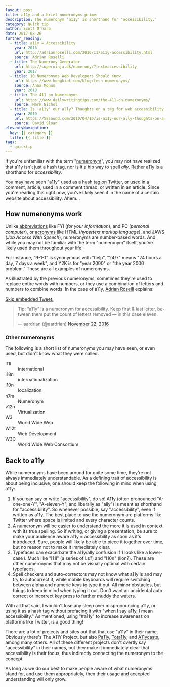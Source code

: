 ```yaml
---
layout: post
title: a11y and a brief numeronyms primer
description: The numeronym 'a11y' is shorthand for 'accessibility.'
category: Quick tip
author: Scott O'hara
date: 2017-08-26
further_reading:
  - title: a11y = Accessibility
    year: 2016
    url: http://adrianroselli.com/2016/11/a11y-accessibility.html
    source: Adrian Roselli
  - title: The Numerony Generator
    url: http://superninja.dk/numerony/?text=accessibility
    year: 2017
  - title: 10 Numeronyms Web Developers Should Know
    url: https://www.hongkiat.com/blog/tech-numeronyms/
    source: Anna Monus
    year: 2018
  - title: The 411 on Numeronyms
    url: https://www.dailywritingtips.com/the-411-on-numeronyms/
    source: Mark Nichol
  - title: Is 'a11y' our ally? Thoughts on a tag for web accessibility
    year: 2010
    url: https://58sound.com/2010/04/16/is-a11y-our-ally-thoughts-on-a-tag-for-web-accessibility/
    source: David Sloan
eleventyNavigation:
  key: {{ category }}
  title: {{ title }}
tags:
  - quicktip
---
```


If you're unfamiliar with the term "[numeronym](https://en.wikipedia.org/wiki/Numeronym)", you may not have realized that a11y isn't just a hash tag, nor is it a hip way to spell <em>ally</em>. Rather a11y is a shorthand for <em>accessibility</em>.

You may have seen "a11y" used as a [hash tag on Twitter](https://twitter.com/search?q=%23a11y), or used in a comment, article, used in a comment thread, or written in an article. Since you're reading this right now, you've likely seen it in the name of a certain website about accessibility. Ahem...


## How numeronyms work

Unlike [abbreviations](https://en.wikipedia.org/wiki/Abbreviation) like FYI (<i>for your information</i>), and PC (<i>personal computer</i>), or [acronyms](https://en.wikipedia.org/wiki/Acronym) like HTML (<i>hypertext markup language</i>), and JAWS (<i>Job Access With Speech</i>), numeronyms are number-based words. And while you may not be familiar with the term "numeronym" itself, you've likely used them throughout your life.

For instance, "9-1-1" is synonymous with "help", "24/7" means "24 hours a day, 7 days a week", and Y2K is for "year 2000" or "the year 2000 problem." These are all examples of numeronyms.

As illustrated by the previous numeronyms, sometimes they're used to replace entire words with numbers, or they use a combination of letters and numbers to combine words. In the case of a11y, [Adrian Roselli](https://twitter.com/aardrian) explains:

<p class="u-hide-visually">
	<a href="#other-numeronyms">Skip embedded Tweet.</a>
</p>
<blockquote class="twitter-tweet"><p lang="en" dir="ltr">Tip: “a11y” is a numeronym for accessibility. Keep first &amp; last letter, between them put the count of letters removed — in this case eleven.</p>&mdash; aardrian (@aardrian) <a href="https://twitter.com/aardrian/status/801084161368920064?ref_src=twsrc%5Etfw">November 22, 2016</a></blockquote> <script async src="https://platform.twitter.com/widgets.js" charset="utf-8"></script>


### Other numeronyms

The following is a short list of numeronyms you may have seen, or even used, but didn't know what they were called.

<dl>
  <dt>i11l</dt>
  <dd>international</dd>
  <dt>i18n</dt>
  <dd>internationalization</dd>
  <dt>l10n</dt>
  <dd>localization</dd>
  <dt>n7m</dt>
  <dd>Numeronym</dd>
  <dt>v12n</dt>
  <dd>Virtualization</dd>
  <dt>W3</dt>
  <dd>World Wide Web</dd>
  <dt>W12t</dt>
  <dd>Web Development</dd>
  <dt>W3C</dt>
  <dd>World Wide Web Consortium</dd>
</dl>


## Back to a11y

While numeronyms have been around for quite some time, they're not always immediately understandable. As a defining trait of accessibility is about being inclusive, one should keep the following in mind when using a11y:

1. If you can say or write "accessibility", do so! A11y (often pronounced "A-one-one-Y", "A-eleven-Y", and liberally as "ally") is meant as shorthand for "accessibility". So whenever possible, say "accessibility", even if written as a11y. The best place to use the numeronym are platforms like Twitter where space is limited and every character counts.
1. A numeronym will be easier to understand the more it is used in context with its true spelling. So if writing, or giving a presentation, be sure to make your audience aware a11y = accessibility as soon as it's introduced. Sure, people will likely be able to piece it together over time, but no reason not to make it immediately clear.
1. Typefaces can exacerbate the a11y/ally confusion if <em>1</em> looks like a lower-case <em>l</em>. Much like "I11l" (a series of Ls?) and "I10n" (lion?). These are other numeronyms that may not be visually optimal with certain typefaces.
1. Spell checkers and auto-correctors may not know what a11y is and may try to autocorrect it, while mobile keyboards will require switching between alpha and numeric keys to type it out. All minor obstacles, but things to keep in mind when typing it out. Don't want an accidental auto correct or incorrect key press to further muddy the waters.

With all that said, I wouldn't lose any sleep over mispronouncing a11y, or using it as a hash tag without prefacing it with "when I say a11y, I mean accessibility." As mentioned, using "#a11y" to increase awareness on platforms like Twitter, is a good thing!

There are a lot of projects and sites out that that use "a11y" in their name. Obviously there's The A11Y Project, but also [Pa11y](http://pa11y.org/), [Tota11y](https://khan.github.io/tota11y/), and [A11ycasts](https://www.youtube.com/watch?v=HtTyRajRuyY), among many others. All of these different projects don't overtly say "accessibility" in their names, but they make it immediately clear that accessibility is their focus, thus indirectly connecting the numeronym to the concept.

As long as we do our best to make people aware of what numeronyms stand for, and use them appropriately, then their usage and accepted understanding will only grow.
